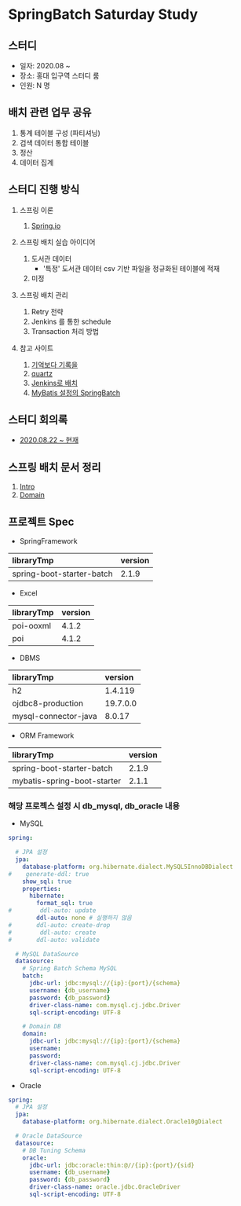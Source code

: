 # SpringBatch Saturday Study

## 스터디
- 일자: 2020.08 ~
- 장소: 홍대 입구역 스터디 룸
- 인원: N 명

## 배치 관련 업무 공유
1. 통계 테이블 구성 (파티셔닝)
2. 검색 데이터 통합 테이블
3. 정산
4. 데이터 집계

## 스터디 진행 방식
1. 스프링 이론
    1) [Spring.io](https://docs.spring.io/spring-batch/docs/current/reference/html/index.html)

2. 스프링 배치 실습 아이디어
    1) 도서관 데이터
        - '특정' 도서관 데이터 csv 기반 파일을 정규화된 테이블에 적재
    2) 미정

3. 스프링 배치 관리
    1) Retry 전략
    2) Jenkins 를 통한 schedule
    3) Transaction 처리 방법

4. 참고 사이트
    1) [기억보다 기록을](https://jojoldu.tistory.com/category/Spring%20Batch)
    2) [quartz](https://blog.kingbbode.com/posts/spring-batch-quartz)
    3) [Jenkins로 배치](https://jojoldu.tistory.com/313)
    4) [MyBatis 설정의 SpringBatch](http://mybatis.org/spring/ko/batch.html)

## 스터디 회의록
- [2020.08.22 ~ 현재](docs/README.md)

## 스프링 배치 문서 정리
1. [Intro](docs/batch/1.introduction.md)
2. [Domain](docs/batch/2.BatchDomain.md)

## 프로젝트 Spec
- SpringFramework

|libraryTmp|version|
|:-----|:-----|
|spring-boot-starter-batch|2.1.9|

- Excel

|libraryTmp|version|
|:-----|:-----|
|poi-ooxml|4.1.2|
|poi|4.1.2|

- DBMS

|libraryTmp|version|
|:-----|:-----|
|h2|1.4.119|
|ojdbc8-production|19.7.0.0|
|mysql-connector-java|8.0.17|

- ORM Framework

|libraryTmp|version|
|:-----|:-----|
|spring-boot-starter-batch|2.1.9|
|mybatis-spring-boot-starter|2.1.1|

### 해당 프로젝스 설정 시 db_mysql, db_oracle 내용
- MySQL
```yaml
spring:

  # JPA 설정
  jpa:
    database-platform: org.hibernate.dialect.MySQL5InnoDBDialect
#    generate-ddl: true
    show_sql: true
    properties:
      hibernate:
        format_sql: true
#        ddl-auto: update
        ddl-auto: none # 실행하지 않음
#       ddl-auto: create-drop
#        ddl-auto: create
#       ddl-auto: validate

  # MySQL DataSource
  datasource:
    # Spring Batch Schema MySQL
    batch:
      jdbc-url: jdbc:mysql://{ip}:{port}/{schema}
      username: {db_username}
      password: {db_password}
      driver-class-name: com.mysql.cj.jdbc.Driver
      sql-script-encoding: UTF-8

    # Domain DB
    domain:
      jdbc-url: jdbc:mysql://{ip}:{port}/{schema}
      username: 
      password: 
      driver-class-name: com.mysql.cj.jdbc.Driver
      sql-script-encoding: UTF-8
```

- Oracle
```yaml
spring:
  # JPA 설정
  jpa:
    database-platform: org.hibernate.dialect.Oracle10gDialect

  # Oracle DataSource
  datasource:
    # DB Tuning Schema
    oracle:
      jdbc-url: jdbc:oracle:thin:@//{ip}:{port}/{sid}
      username: {db_username}
      password: {db_password}
      driver-class-name: oracle.jdbc.OracleDriver
      sql-script-encoding: UTF-8

```
